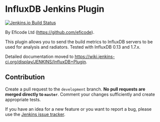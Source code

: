 # InfluxDB Jenkins Plugin

[![Jenkins.io Build Status](https://ci.jenkins.io/buildStatus/icon?job=Plugins%2Finfluxdb-plugin%2Fmaster)](https://ci.jenkins.io/job/Plugins/job/influxdb-plugin/job/master/)

By Eficode Ltd (https://github.com/eficode).

This plugin allows you to send the build metrics to InfluxDB servers to be used for analysis and radiators.
Tested with InfluxDB 0.13 and 1.7.x.

Detailed documentation moved to https://wiki.jenkins-ci.org/display/JENKINS/InfluxDB+Plugin.

## Contribution

Create a pull request to the `development` branch.
**No pull requests are merged directly to `master`**.
Comment your changes sufficiently and create appropriate tests.

If you have an idea for a new feature or you want to report a bug,
please use the [Jenkins issue tracker](https://issues.jenkins-ci.org/issues/?jql=project%20%3D%20JENKINS%20AND%20component%20%3D%20influxdb-plugin).
